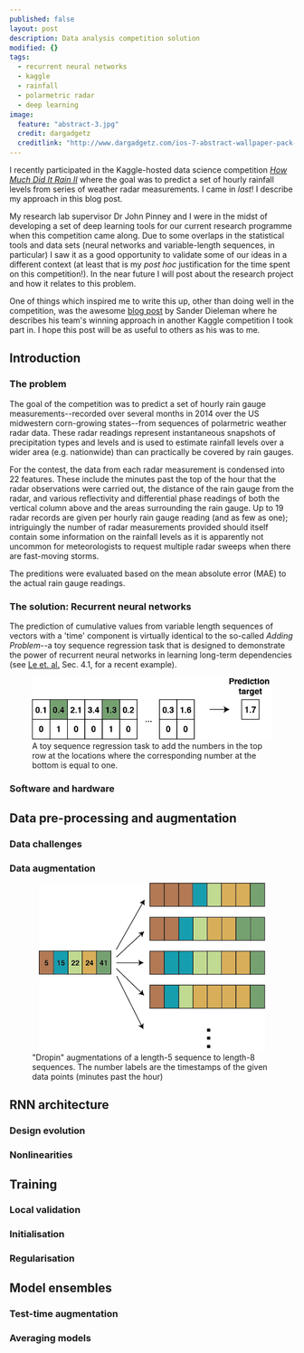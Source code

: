 ```yaml
---
published: false
layout: post
description: Data analysis competition solution
modified: {}
tags: 
  - recurrent neural networks
  - kaggle
  - rainfall
  - polarmetric radar
  - deep learning
image: 
  feature: "abstract-3.jpg"
  credit: dargadgetz
  creditlink: "http://www.dargadgetz.com/ios-7-abstract-wallpaper-pack-for-iphone-5-and-ipod-touch-retina/"
---
```



I recently participated in the Kaggle-hosted data science competition [_How Much Did It Rain II_](https://www.kaggle.com/c/how-much-did-it-rain-ii) where the goal was to predict a set of hourly rainfall levels from series of weather radar measurements. I came in _last_! I describe my approach in this blog post.

My research lab supervisor Dr John Pinney and I were in the midst of developing a set of deep learning tools for our current research programme when this competition came along. Due to some overlaps in the statistical tools and data sets (neural networks and variable-length sequences, in particular) I saw it as a good opportunity to validate some of our ideas in a different context (at least that is my _post hoc_ justification for the time spent on this competition!). In the near future I will post about the research project and how it relates to this problem. 

One of things which inspired me to write this up, other than doing well in the competition, was the awesome [blog post](http://benanne.github.io/2015/03/17/plankton.html) by Sander Dieleman where he describes his team's winning approach in another Kaggle competition I took part in. I hope this post will be as useful to others as his was to me.

## Introduction

### The problem

The goal of the competition was to predict a set of hourly rain gauge measurements--recorded over several months in 2014 over the US midwestern corn-growing states--from sequences of polarmetric weather radar data. These radar readings represent instantaneous snapshots of precipitation types and levels and is used to estimate rainfall levels over a wider area (e.g. nationwide) than can practically be covered by rain gauges.

For the contest, the data from each radar measurement is condensed into 22 features. These include the minutes past the top of the hour that the radar observations were carried out, the distance of the rain gauge from the radar, and various reflectivity and differential phase readings of both the vertical column above and the areas surrounding the rain gauge. Up to 19 radar records are given per hourly rain gauge reading (and as few as one); intriguingly the number of radar measurements provided should itself contain some information on the rainfall levels as it is apparently not uncommon for meteorologists to request multiple radar sweeps when there are fast-moving storms.

The preditions were evaluated based on the mean absolute error (MAE) to the actual rain gauge readings. 


### The solution: Recurrent neural networks
The prediction of cumulative values from variable length sequences of vectors with a 'time' component is virtually identical to the so-called _Adding Problem_--a toy sequence regression task that is designed to demonstrate the power of recurrent neural networks in learning long-term dependencies (see [Le et. al.](http://arxiv.org/abs/1504.00941) Sec. 4.1, for a recent example). 

<figure>
<center>
<img src="/images/RNN_adding.png" alt="The Additional Problem" width="450">
</center>
<figcaption>
A toy sequence regression task to add the numbers in the top row at the locations where the corresponding number at the bottom is equal to one.
</figcaption>
</figure>

### Software and hardware

## Data pre-processing and augmentation

### Data challenges


### Data augmentation 


<figure>
<center>
<img src="/images/RNN_01.png" alt="Dropin augmentation" width="400">
</center>
<figcaption>
"Dropin" augmentations of a length-5 sequence to length-8 sequences. The number labels are the timestamps of the given data points (minutes past the hour) 
</figcaption>
</figure>

## RNN architecture


### Design evolution


### Nonlinearities


## Training

### Local validation

### Initialisation

### Regularisation


## Model ensembles

### Test-time augmentation

### Averaging models


##
